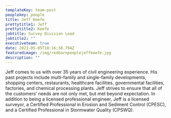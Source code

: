 ```yaml
---
templateKey: team-post
peoplekey: people
title: Jeff Keefe
prettytitle1: Jeff
prettytitle2: Keefe
jobtitle: Survey Division Lead
jobtitle2: ""
executiveteam: true
date: 2021-05-05T18:16:38.794Z
featuredimage: /img/redbarnpeoplejeffkeefe.jpg
description: ""
---
```


<!--StartFragment-->

Jeff comes to us with over 35 years of civil engineering experience. His past projects include multi-family and single-family developments, shopping centers, restaurants, healthcare facilities, governmental facilities, factories, and chemical processing plants. Jeff strives to ensure that all of the customers’ needs are not only met, but met beyond expectation. In addition to being a licensed professional engineer, Jeff is a licensed surveyor, a Certified Professional in Erosion and Sediment Control (CPESC), and a Certified Professional in Stormwater Quality (CPSWQ).

<!--EndFragment-->

